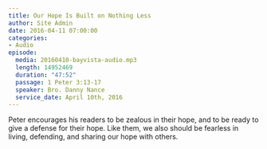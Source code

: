 ```yaml
---
title: Our Hope Is Built on Nothing Less
author: Site Admin
date: 2016-04-11 07:00:00
categories:
- Audio
episode:
  media: 20160410-bayvista-audio.mp3
  length: 14952469
  duration: "47:52"
  passage: 1 Peter 3:13-17
  speaker: Bro. Danny Nance
  service_date: April 10th, 2016
---
```

Peter encourages his readers to be zealous in their hope, and to be ready to give a defense for their hope. Like them, we also should be fearless in living, defending, and sharing our hope with others.